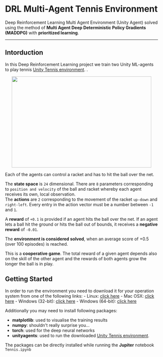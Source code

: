 # DRL Multi-Agent Tennis Environment
Deep Reinforcement Learning Multi Agent Environment (Unity Agent) solved using the method of __Multi Agent Deep Deterministic Policy Gradients (MADDPG)__ with __prioritized learning__.

---

## Intorduction

In this Deep Reinforcement Learning project we train two  Unity ML-agents to play tennis  [Unity Tennis environment](https://github.com/Unity-Technologies/ml-agents/blob/master/docs/Learning-Environment-Examples.md#tennis). 
. 

<p align="center">
  <img width="460" height="300" src="plots/tennis.png">
</p>

Each of the agents can control a racket and has to hit the ball over the net.

The __state space__ is `24` dimensional. There are `8` parameters corresponding to `position and velocity`  of the ball and racket whereby each agent receives its own, local observation.    
The __actions__ are `2` corresponding to the movement of the racket `up-down` and `right-left`.  Every entry in the action vector must be a number between `-1` and `1`.

A __reward__ of `+0.1` is provided if an agent hits the ball over the net. If an agent lets a ball hit the ground or hits the ball out of bounds, it receives a __negative reward__ of `-0.01`. 

The __environment is considered solved__, when an average score of +0.5  (over 100 episodes) is reached.

This is a __cooperative game__. The total reward of a given agent depends also on the skill of the other agent and the rewards of both agents grow the longer the ball is in play. 

## Getting Started

In order to run the environment you need to download it for your  operation system from one of the following links:
    - Linux: [click here](https://s3-us-west-1.amazonaws.com/udacity-drlnd/P3/Tennis/Tennis_Linux.zip)
    - Mac OSX: [click here](https://s3-us-west-1.amazonaws.com/udacity-drlnd/P3/Tennis/Tennis.app.zip)
    - Windows (32-bit): [click here](https://s3-us-west-1.amazonaws.com/udacity-drlnd/P3/Tennis/Tennis_Windows_x86.zip)
    - Windows (64-bit): [click here](https://s3-us-west-1.amazonaws.com/udacity-drlnd/P3/Tennis/Tennis_Windows_x86_64.zip)
 


Additionally you may need to install following packages: 
* __matplotlib__: used to visualise the training results 
* __numpy__: shouldn't really surprise you...
* __torch__: used for the deep neural networks
* __unityagents__: used to run the downloaded [Unity Tennis environment](https://github.com/Unity-Technologies/ml-agents/blob/master/docs/Learning-Environment-Examples.md#tennis). 

The packages can be directly installed while running the __Jupiter__ notebook `Tennis.ipynb`

